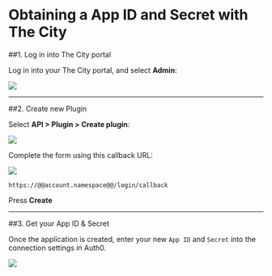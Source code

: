 # Obtaining a App ID and Secret with The City

##1. Log in into The City portal

Log in into your The City portal, and select __Admin__:

![](@@env.MEDIA_URL@@/articles/connections/thecity/thecity-register-1.png)

---

##2. Create new Plugin

Select __API > Plugin > Create plugin__:

![](@@env.MEDIA_URL@@/articles/connections/thecity/thecity-register-2.png)

Complete the form using this callback URL:

![](@@env.MEDIA_URL@@/articles/connections/thecity/thecity-register-3.png)

	https://@@account.namespace@@/login/callback

Press __Create__

---

##3. Get your App ID & Secret

Once the application is created, enter your new `App ID` and `Secret` into the connection settings in Auth0.

![](@@env.MEDIA_URL@@/articles/connections/thecity/thecity-register-4.png)
